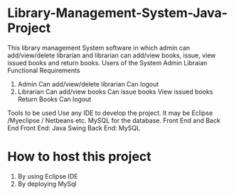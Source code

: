 # Library-Management-System-Java-Project
This  library management System  software in which  admin can add/view/delete librarian and librarian can add/view books, issue, view issued books and return books.
Users of the System
Admin
 Libraian
Functional Requirements
1. Admin
 Can add/view/delete librarian
 Can logout
2. Librarian
 Can add/view books
 Can issue books
 View issued books
 Return Books
 Can logout

Tools to be used
Use any IDE to develop the project. It may be Eclipse /Myeclipse / Netbeans etc.
MySQL for the database.
Front End and Back End
Front End: Java Swing
Back End: MySQL
# How to host this project
 1. By using Eclipse IDE
2.  By deploying MySql
